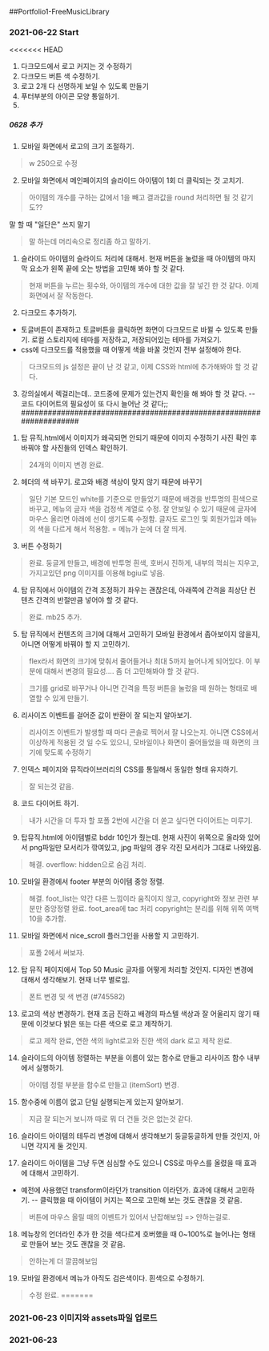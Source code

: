 ##Portfolio1-FreeMusicLibrary
### 2021-06-22 Start
<<<<<<< HEAD
<!-- 0629 -->
1. 다크모드에서 로고 커지는 것 수정하기
2. 다크모드 버튼 색 수정하기.
3. 로고 2개 다 선명하게 보일 수 있도록 만들기
4. 푸터부분의 아이콘 모양 통일하기.
5. 
##### 0628 추가
1. 모바일 화면에서 로고의 크기 조절하기.
> w 250으로 수정

2. 모바일 화면에서 메인페이지의 슬라이드 아이템이 1회 더 클릭되는 것 고치기.
> 아이템의 개수를 구하는 값에서 1을 빼고 결과값을 round 처리하면 될 것 같기도??


말 할 때 "일단은" 쓰지 말기
> 말 하는데 머리속으로 정리좀 하고 말하기.

<!-- MAIN -->
1. 슬라이드 아이템의 슬라이드 처리에 대해서.
현재 버튼을 눌렀을 때 아이템의 마지막 요소가 왼쪽 끝에 오는 방법을 고민해 봐야 할 것 같다.
> 현재 버튼을 누르는 횟수와, 아이템의 개수에 대한 값을 잘 넣긴 한 것 같다.
이제 화면에서 잘 작동한다.

2. 다크모드 추가하기.
- 토글버튼이 존재하고 토글버튼을 클릭하면 화면이 다크모드로 바뀔 수 있도록 만들기.
로컬 스토리지에 테마를 저장하고, 저장되어있는 테마를 가져오기.
- css에 다크모드를 적용했을 때 어떻게 색을 바꿀 것인지 전부 설정해야 한다.
> 다크모드의 js 설정은 끝이 난 것 같고, 이제 CSS와 html에 추가해봐야 할 것 같다.

3. 강의실에서 렉걸리는데..
코드중에 문제가 있는건지 확인을 해 봐야 할 것 같다.
-- 코드 다이어트의 필요성이 또 다시 늘어난 것 같다;;
###################################################################
<!-- SUB -->

1. 탑 뮤직.html에서 이미지가 왜곡되면 안되기 때문에 이미지 수정하기
사진 확인 후 바꿔야 할 사진들의 인덱스 확인하기.
> 24개의 이미지 변경 완료.

2. 헤더의 색 바꾸기. 
로고와 배경 색상이 맞지 않기 때문에 바꾸기
> 일단 기본 모드인 white를 기준으로 만들었기 때문에 배경을 반투명의 흰색으로 바꾸고, 메뉴의 글자 색을 검정색 계열로 수정. 잘 안보일 수 있기 때문에 글자에 마우스 올리면 아래에 선이 생기도록 수정함. 글자도 로그인 및 회원가입과 메뉴의 색을 다르게 해서 적용함. = 메뉴가 눈에 더 잘 띄게.

3. 버튼 수정하기
> 완료. 둥글게 만들고, 배경에 반투명 흰색, 호버시 진하게, 내부의 꺽쇠는 지우고, 가지고있던 png 이미지를 이용해 bgiu로 넣음.

4. 탑 뮤직에서
아이템의 간격 조정하기 좌우는 괜찮은데, 아래쪽에 간격을 최상단 컨텐츠 간격의 반절만큼 넣어야 할 것 같다.
> 완료. mb25 추가.

5. 탑 뮤직에서 컨텐츠의 크기에 대해서 고민하기
 모바일 환경에서 좁아보이지 않을지, 아니면 어떻게 바꿔야 할 지 고민하기.
 > flex라서 화면의 크기에 맞춰서 줄어들거나 최대 5까지 늘어나게 되어있다. 이 부분에 대해서 변경의 필요성.... 좀 더 고민해봐야 할 것 같다.

 > 크기를 grid로 바꾸거나 아니면 간격을 특정 버튼을 눌렀을 때 원하는 형태로 배열할 수 있게 만들기.

6. 리사이즈 이벤트를 걸어준 값이 반환이 잘 되는지 알아보기.
> 리사이즈 이벤트가 발생할 때 마다 콘솔로 찍어서 잘 나오는지. 아니면 CSS에서 이상하게 적용된 것 일 수도 있으니, 모바일이나 화면이 줄어들었을 때 화면의 크기에 맞도록 수정하기

7. 인덱스 페이지와 뮤직라이브러리의 CSS를 통일해서 동일한 형태 유지하기.
> 잘 되는것 같음.

8. 코드 다이어트 하기.
> 내가 시간을 더 투자 할 포폴 2번에 시간을 더 쏟고 싶다면 다이어트는 미루기.


9. 탑뮤직.html에 아이템별로 bddr 10인가 줬는데.
현재 사진이 위쪽으로 올라와 있어서 png파일만 모서리가 깎여있고,
jpg 파일의 경우 각진 모서리가 그대로 나와있음.
> 해결. overflow: hidden으로 숨김 처리.


10. 모바일 환경에서 footer 부분의 아이템 중앙 정렬.
> 해결. foot_list는 약간 다른 느낌이라 움직이지 않고, copyright와 정보 관련 부분만 중앙정렬 완료. foot_area에 tac 처리 copyright는 분리를 위해 위쪽 여백 10을 추가함.

11. 모바일 화면에서 nice_scroll 플러그인을 사용할 지 고민하기.
> 포폴 2에서 써보자.

12. 탑 뮤직 페이지에서 Top 50 Music 글자를 어떻게 처리할 것인지.
디자인 변경에 대해서 생각해보기. 현재 너무 별로임.
> 폰트 변경 및 색 변경 (#745582)

13. 로고의 색상 변경하기.
현재 조금 진하고 배경의 파스텔 색상과 잘 어울리지 않기 때문에 이것보다 밝은 또는 다른 색으로 로고 제작하기.
> 로고 제작 완료, 연한 색의 light로고와 진한 색의 dark 로고 제작 완료.


14. 슬라이드의 아이템 정렬하는 부분을 이름이 있는 함수로 만들고
리사이즈 함수 내부에서 실행하기.
> 아이템 정렬 부분을 함수로 만들고 (itemSort) 변경.

15. 함수중에 이름이 없고 단일 실행되는게 있는지 알아보기.
> 지금 잘 되는거 보니까 따로 뭐 더 건들 것은 없는것 같다.
16. 슬라이드 아이템의 테두리 변경에 대해서 생각해보기
둥글둥글하게 만들 것인지, 아니면 각지게 둘 것인지.

17. 슬라이드 아이템을 그냥 두면 심심할 수도 있으니
CSS로 마우스를 올렸을 때 효과에 대해서 고민하기.
- 예전에 사용했던 transform이라던가 transition 이라던가. 효과에 대해서 고민하기.
-- 클릭했을 때 아이템이 커지는 쪽으로 고민해 보는 것도 괜찮을 것 같음.
> 버튼에 마우스 올릴 때의 이벤트가 있어서 난잡해보임 => 안하는걸로.
18. 메뉴창의 언더라인 추가 한 것을
색다르게 호버했을 때 0~100%로 늘어나는 형태로 만들어 보는 것도 괜찮을 것 같음.
> 안하는게 더 깔끔해보임

19. 모바일 환경에서 메뉴가 아직도 검은색이다. 흰색으로 수정하기.
> 수정 완료.
=======
### 2021-06-23 이미지와 assets파일 업로드

### 2021-06-23 
